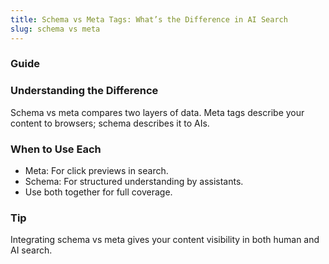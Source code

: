 ```yaml
---
title: Schema vs Meta Tags: What’s the Difference in AI Search
slug: schema vs meta
---
```


### Guide
### Understanding the Difference
Schema vs meta compares two layers of data. Meta tags describe your content to browsers; schema describes it to AIs.

### When to Use Each
- Meta: For click previews in search.
- Schema: For structured understanding by assistants.
- Use both together for full coverage.

### Tip
Integrating schema vs meta gives your content visibility in both human and AI search.